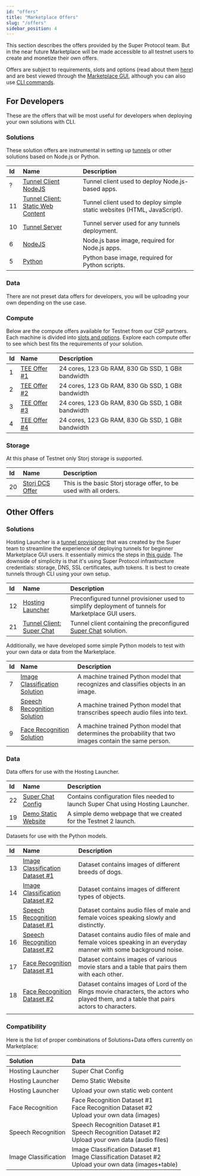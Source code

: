 ```yaml
---
id: "offers"
title: "Marketplace Offers"
slug: "/offers"
sidebar_position: 4
---
```


This section describes the offers provided by the Super Protocol team. But in the near future Marketplace will be made accessible to all testnet users to create and monetize their own offers.

Offers are subject to requirements, slots and options (read about them [here](/developers/fundamentals/slots)) and are best viewed through the [Marketplace GUI](/developers/marketplace/), although you can also use [CLI commands](/developers/cli_commands/offers).

## For Developers

These are the offers that will be most useful for developers when deploying your own solutions with CLI.

### Solutions

These solution offers are instrumental in setting up [tunnels](/developers/fundamentals/tunnels) or other solutions based on Node.js or Python.

| **Id** | **Name**                                                                                        | **Description**                                                         |
|:-------|:------------------------------------------------------------------------------------------------|:------------------------------------------------------------------------|
| ?      | [Tunnel Client NodeJS](https://marketplace.stg.superprotocol.com/solutions?offer=offerId%3D21)  | Tunnel client used to deploy Node.js-based apps.                        |
| 11     | [Tunnel Client: Static Web Content](https://marketplace.superprotocol.com/solutions?offerId=11) | Tunnel client used to deploy simple static websites (HTML, JavaScript). |
| 10     | [Tunnel Server](https://marketplace.superprotocol.com/solutions?offerId=10)                     | Tunnel server used for any tunnels deployment.                          |
| 6      | [NodeJS](https://marketplace.superprotocol.com/solutions?offerId=6)                             | Node.js base image, required for Node.js apps.                          |
| 5      | [Python](https://marketplace.superprotocol.com/solutions?offerId=5)                             | Python base image, required for Python scripts.                         |

### Data

There are not preset data offers for developers, you will be uploading your own depending on the use case.

### Compute

Below are the compute offers available for Testnet from our CSP partners. Each machine is divided into [slots and options](/developers/fundamentals/slots/). Explore each compute offer to see which best fits the requirements of your solution. 

| **Id** | **Name**                                                                | **Description**                                    |
|:-------|:------------------------------------------------------------------------|:---------------------------------------------------|
| 1      | [TEE Offer #1](https://marketplace.superprotocol.com/compute?offerId=1) | 24 cores, 123 Gb RAM, 830 Gb SSD, 1 GBit bandwidth |
| 2      | [TEE Offer #2](https://marketplace.superprotocol.com/compute?offerId=2) | 24 cores, 123 Gb RAM, 830 Gb SSD, 1 GBit bandwidth      |
| 3      | [TEE Offer #3](https://marketplace.superprotocol.com/compute?offerId=3) | 24 cores, 123 Gb RAM, 830 Gb SSD, 1 GBit bandwidth      |
| 4      | [TEE Offer #4](https://marketplace.superprotocol.com/compute?offerId=4) | 24 cores, 123 Gb RAM, 830 Gb SSD, 1 GBit bandwidth      |


### Storage

At this phase of Testnet only Storj storage is supported.

| **Id** | **Name**                                                                    | **Description**                                                    |
|:-------|:----------------------------------------------------------------------------|:-------------------------------------------------------------------|
| 20     | [Storj DCS Offer](https://marketplace.superprotocol.com/storage?offerId=20) | This is the basic Storj storage offer, to be used with all orders. |


## Other Offers

### Solutions

Hosting Launcher is a [tunnel provisioner](/developers/fundamentals/tunnels/provisioner) that was created by the Super team to streamline the experience of deploying tunnels for beginner Marketplace GUI users. It essentially mimics the steps in [this guide](/developers/deployment_guides/nodejs_tunnels). The downside of simplicity is that it's using Super Protocol infrastructure credentials: storage, DNS, SSL certificates, auth tokens. It is best to create tunnels through CLI using your own setup.

| **Id** | **Name**                                                                                | **Description**                                                                                    |
|:-------|:----------------------------------------------------------------------------------------|:---------------------------------------------------------------------------------------------------|
| 12     | [Hosting Launcher](https://marketplace.superprotocol.com/solutions?offerId=12)          | Preconfigured tunnel provisioner used to simplify deployment of tunnels for Marketplace GUI users. |
| 21     | [Tunnel Client: Super Chat](https://marketplace.superprotocol.com/solutions?offerId=21) | Tunnel client containing the preconfigured [Super Chat](/developers/offers/superchat) solution.    |

Additionally, we have developed some simple Python models to test with your own data or data from the Marketplace.

| **Id** | **Name**                                                                                   | **Description** |
|:-------|:-------------------------------------------------------------------------------------------|:----------------|
| 7      | [Image Classification Solution](https://marketplace.superprotocol.com/solutions?offerId=7) | A machine trained Python model that recognizes and classifies objects in an image.               |
| 8      | [Speech Recognition Solution](https://marketplace.superprotocol.com/solutions?offerId=8)   | A machine trained Python model that transcribes speech audio files into text.               |
| 9      | [Face Recognition Solution](https://marketplace.superprotocol.com/solutions?offerId=9)     | A machine trained Python model that determines the probability that two images contain the same person.               |

### Data

Data offers for use with the Hosting Launcher.

| **Id** | **Name**                                                                     | **Description**                                                                  |
|:-------|:-----------------------------------------------------------------------------|:---------------------------------------------------------------------------------|
| 22     | [Super Chat Config](https://marketplace.superprotocol.com/data?offerId=22)   | Contains configuration files needed to launch Super Chat using Hosting Launcher. |
| 19     | [Demo Static Website](https://marketplace.superprotocol.com/data?offerId=19) | A simple demo webpage that we created for the Testnet 2 launch.                  |

Datasets for use with the Python models.

| **Id** | **Name**                                                                                 | **Description**                                                                  |
|:-------|:-----------------------------------------------------------------------------------------|:---------------------------------------------------------------------------------|
| 13     | [Image Classification Dataset #1](https://marketplace.superprotocol.com/data?offerId=13) | Dataset contains images of different breeds of dogs.                        |
| 14     | [Image Classification Dataset #2](https://marketplace.superprotocol.com/data?offerId=14) | Dataset contains images of different types of objects.                       |
| 15     | [Speech Recognition Dataset #1](https://marketplace.superprotocol.com/data?offerId=15)   | Dataset contains audio files of male and female voices speaking slowly and distinctly.                          |
| 16     | [Speech Recognition Dataset #2](https://marketplace.superprotocol.com/data?offerId=16)   | Dataset contains audio files of male and female voices speaking in an everyday manner with some background noise.   |
| 17     | [Face Recognition Dataset #1](https://marketplace.superprotocol.com/data?offerId=17)     | Dataset contains images of various movie stars and a table that pairs them with each other.                                                                               |
| 18     | [Face Recognition Dataset #2](https://marketplace.superprotocol.com/data?offerId=18)     | Dataset contains images of Lord of the Rings movie characters, the actors who played them, and a table that pairs actors to characters.                     
                                                          |

### Compatibility

Here is the list of proper combinations of Solutions+Data offers currently on Marketplace:

| **Solution**         | **Data**                                                                                                    |
|:---------------------|:------------------------------------------------------------------------------------------------------------|
| Hosting Launcher     | Super Chat Config                                                                                           |
| Hosting Launcher     | Demo Static Website                                                                                         |
| Hosting Launcher     | Upload your own static web content                                                                          |
| Face Recognition     | Face Recognition Dataset #1<br/>Face Recognition Dataset #2<br/>Upload your own data (images)               |
| Speech Recognition   | Speech Recognition Dataset #1<br/>Speech Recognition Dataset #2<br/>Upload your own data (audio files)      |
| Image Classification | Image Classification Dataset #1<br/>Image Classification Dataset #2<br/>Upload your own data (images+table) |